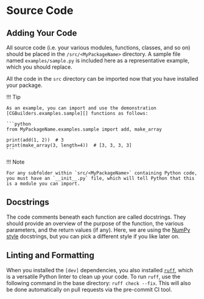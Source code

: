 # Source Code

## Adding Your Code

All source code (i.e. your various modules, functions, classes, and so on) should be placed in the `/src/<MyPackageName>` directory. A sample file named `examples/sample.py` is included here as a representative example, which you should replace.

All the code in the `src` directory can be imported now that you have installed your package.

!!! Tip

    As an example, you can import and use the demonstration [CGBuilders.examples.sample][] functions as follows:

    ```python
    from MyPackageName.examples.sample import add, make_array

    print(add(1, 2))  # 3
    print(make_array(3, length=4))  # [3, 3, 3, 3]
    ```

!!! Note

    For any subfolder within `src/<MyPackageName>` containing Python code, you must have an `__init__.py` file, which will tell Python that this is a module you can import.

## Docstrings

The code comments beneath each function are called docstrings. They should provide an overview of the purpose of the function, the various parameters, and the return values (if any). Here, we are using the [NumPy style](https://numpydoc.readthedocs.io/en/latest/format.html) docstrings, but you can pick a different style if you like later on.

## Linting and Formatting

When you installed the `[dev]` dependencies, you also installed [`ruff`](https://docs.astral.sh/ruff/), which is a versatile Python linter to clean up your code. To run `ruff`, use the following command in the base directory: `ruff check --fix`. This will also be done automatically on pull requests via the pre-commit CI tool.
